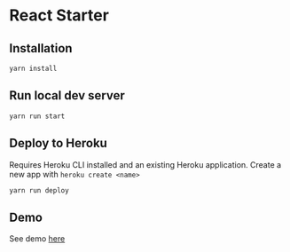 # React Starter

## Installation

```
yarn install
```

## Run local dev server

```
yarn run start
```

## Deploy to Heroku

Requires Heroku CLI installed and an existing Heroku application. Create a new app with `heroku create <name>`

```
yarn run deploy
```

## Demo

See demo [here](https://react-starter-demo.herokuapp.com/)
